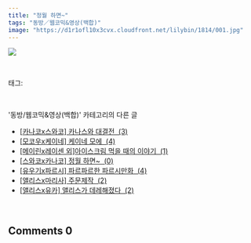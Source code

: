 ```yaml
---
title: "정월 하면~"
tags: "동방／웹코믹&영상(백합)"
image: "https://d1r1ofl10x3cvx.cloudfront.net/lilybin/1814/001.jpg"
---
```

<div class="article">
<div class="area_view">
<p><img src="{{ site.imgserver7 }}/lilybin/1814/001.jpg"/></p>
</div></div><br/>
<div class="tagTrail">
<p>태그: </p>
<ul>
</ul>
</div><br/>
<div class="another">
<p>'동방/웹코믹&amp;영상(백합)' 카테고리의 다른 글</p>
<ul>
<li><a href="/lilybin_1817">
[카나코x스와코] 카나스와 대결전  (3)
</a></li>
<li><a href="/lilybin_1816">
[모코우x케이네] 케이네 모에  (4)
</a></li>
<li><a href="/lilybin_1815">
[메이린x레이센 외]아이스크림 먹을 때의 이야기  (1)
</a></li>
<li><a href="/lilybin_1814">
[스와코x카나코] 정월 하면~  (0)
</a></li>
<li><a href="/lilybin_1813">
[유우기x파르시] 파르파르한 파르시만화  (4)
</a></li>
<li><a href="/lilybin_1812">
[앨리스x마리사] 주문제작  (2)
</a></li>
<li><a href="/lilybin_1811">
[앨리스x유카] 앨리스가 데레해졌다  (2)
</a></li>
</ul>
</div><br/>
<div class="comment">
<h2 class="bold">Comments <span id="commentCount1814">0</span></h2>
<div style="clear:both;">
<div id="entry1814Comment" style="display:block">
</div>
</div>
</div><br/>
<br/>
<p id="refer"></p>
<br/>

